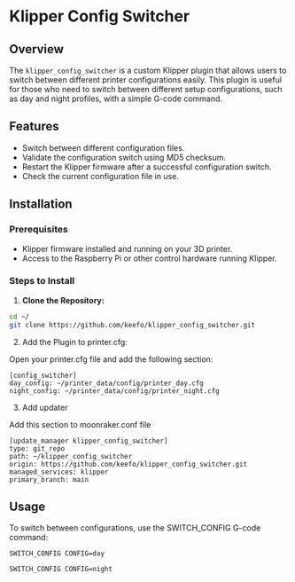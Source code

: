 # Klipper Config Switcher

## Overview

The `klipper_config_switcher` is a custom Klipper plugin that allows users to switch between different printer configurations easily. This plugin is useful for those who need to switch between different setup configurations, such as day and night profiles, with a simple G-code command.

## Features
- Switch between different configuration files.
- Validate the configuration switch using MD5 checksum.
- Restart the Klipper firmware after a successful configuration switch.
- Check the current configuration file in use.

## Installation

### Prerequisites
- Klipper firmware installed and running on your 3D printer.
- Access to the Raspberry Pi or other control hardware running Klipper.

### Steps to Install
1. **Clone the Repository:**

```bash
cd ~/
git clone https://github.com/keefo/klipper_config_switcher.git
```

2. Add the Plugin to printer.cfg:

Open your printer.cfg file and add the following section:

```
[config_switcher]
day_config: ~/printer_data/config/printer_day.cfg
night_config: ~/printer_data/config/printer_night.cfg
```

3. Add updater

Add this section to moonraker.conf file

```
[update_manager klipper_config_switcher]
type: git_repo
path: ~/klipper_config_switcher
origin: https://github.com/keefo/klipper_config_switcher.git
managed_services: klipper
primary_branch: main
```

## Usage

To switch between configurations, use the SWITCH_CONFIG G-code command:

```
SWITCH_CONFIG CONFIG=day
```

```
SWITCH_CONFIG CONFIG=night
```

